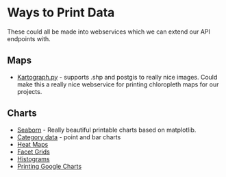 # Ways to Print Data

These could all be made into webservices which we can extend our API endpoints with.

## Maps
* [Kartograph.py](http://kartograph.org/docs/kartograph.py) - supports .shp and postgis to really nice images.  Could make this a really nice webservice for printing chloropleth maps for our projects.

## Charts

* [Seaborn](http://stanford.edu/~mwaskom/software/seaborn/) - Really beautiful printable charts based on matplotlib. 
 * [Category data](http://stanford.edu/~mwaskom/software/seaborn/tutorial/categorical_linear_models.html) - point and bar charts
 * [Heat Maps](http://stanford.edu/~mwaskom/software/seaborn/tutorial/dataset_exploration.html)
 * [Facet Grids](http://stanford.edu/~mwaskom/software/seaborn/tutorial/axis_grids.html)
 * [Histograms](http://stanford.edu/~mwaskom/software/seaborn/tutorial/plotting_distributions.html#basic-visualization-with-histograms)
* [Printing Google Charts](https://developers.google.com/chart/interactive/docs/printing)

